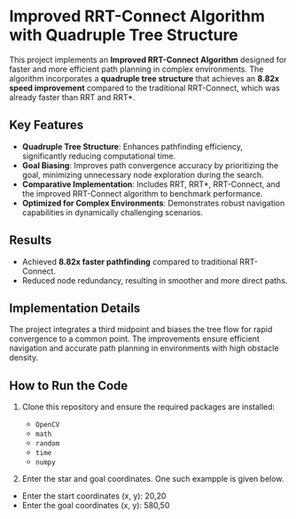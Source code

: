 # Improved RRT-Connect Algorithm with Quadruple Tree Structure

This project implements an **Improved RRT-Connect Algorithm** designed for faster and more efficient path planning in complex environments. The algorithm incorporates a **quadruple tree structure** that achieves an **8.82x speed improvement** compared to the traditional RRT-Connect, which was already faster than RRT and RRT*.

## Key Features
- **Quadruple Tree Structure**: Enhances pathfinding efficiency, significantly reducing computational time.
- **Goal Biasing**: Improves path convergence accuracy by prioritizing the goal, minimizing unnecessary node exploration during the search.
- **Comparative Implementation**: Includes RRT, RRT*, RRT-Connect, and the improved RRT-Connect algorithm to benchmark performance.
- **Optimized for Complex Environments**: Demonstrates robust navigation capabilities in dynamically challenging scenarios.

## Results
- Achieved **8.82x faster pathfinding** compared to traditional RRT-Connect.
- Reduced node redundancy, resulting in smoother and more direct paths.

## Implementation Details
The project integrates a third midpoint and biases the tree flow for rapid convergence to a common point. The improvements ensure efficient navigation and accurate path planning in environments with high obstacle density.



## How to Run the Code
1. Clone this repository and ensure the required packages are installed:
   - `OpenCV`
   - `math`
   - `random`
   - `time`
   - `numpy`

2. Enter the star and goal coordinates. One such exampple is given below.
  - Enter the start coordinates (x, y): 20,20
  - Enter the goal coordinates (x, y): 580,50
